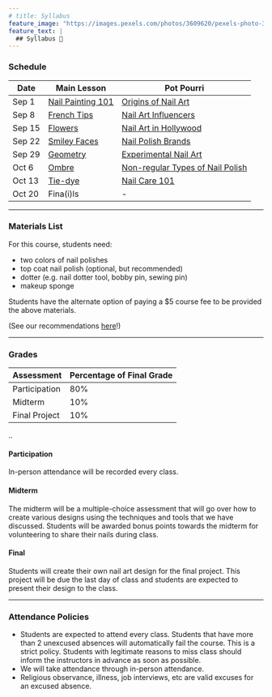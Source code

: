 ```yaml
---
# title: Syllabus
feature_image: "https://images.pexels.com/photos/3609620/pexels-photo-3609620.jpeg?auto=compress&cs=tinysrgb&dpr=1&w=500"
feature_text: |
  ## Syllabus 🎨
---
```


### Schedule

| **Date** | **Main Lesson** | **Pot Pourri** |
|------|-------------|------------|
| Sep 1 | [Nail Painting 101](_posts/2021-09-01-nail-101.md) | [Origins of Nail Art](_/../_posts/2021-09-01-origins.md) |
| Sep 8 | [French Tips](_posts/2021-09-08-french-tips.md) | [Nail Art Influencers](_posts/2021-09-08-influencers.md) |
| Sep 15 | [Flowers](_posts/2021-09-15-flowers.md) | [Nail Art in Hollywood](_posts/2021-09-15-hollywood.md) |
| Sep 22 | [Smiley Faces](_posts/2021-09-22-smiley-faces.md) | [Nail Polish Brands](_posts/2021-09-22-brands.md) |
| Sep 29 | [Geometry](_posts/2021-09-29-geometry.md) | [Experimental Nail Art](_posts/2021-09-29-experimental-art.md) |
| Oct 6 | [Ombre](_posts/2021-10-06-ombre.md) | [Non-regular Types of Nail Polish](_posts/2021-10-06-other-polishes.md) |
| Oct 13 | [Tie-dye](_posts/2021-10-13-tie-dye.md) | [Nail Care 101](_posts/2021-10-13-nail-care.md) |
| Oct 20 | Fina(i)ls | - |

---

### Materials List

For this course, students need:

- two colors of nail polishes
- top coat nail polish (optional, but recommended)
- dotter (e.g. nail dotter tool, bobby pin, sewing pin)
- makeup sponge

Students have the alternate option of paying a $5 course fee to be provided the above materials.

(See our recommendations [here](_posts/2021-09-22-brands.md)!)

---

### Grades

| **Assessment** | **Percentage of Final Grade** |
|----------------|-------------------------------|
| Participation | 80% |
| Midterm | 10% |
| Final Project | 10% |

..

#### Participation

In-person attendance will be recorded every class.

#### Midterm

The midterm will be a multiple-choice assessment that will go over how to create various designs using the techniques and tools that we have discussed. Students will be awarded bonus points towards the midterm for volunteering to share their nails during class.

#### Final

Students will create their own nail art design for the final project. This project will be due the last day of class and students are expected to present their design to the class.

---

### Attendance Policies

- Students are expected to attend every class. Students that have more than 2 unexcused absences will automatically fail the course. This is a strict policy. Students with legitimate reasons to miss class should inform the instructors in advance as soon as possible.
- We will take attendance through in-person attendance.
- Religious observance, illness, job interviews, etc are valid excuses for an excused absence.
